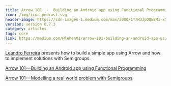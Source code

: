 ```yaml
---
title: Arrow 101  -  Building an Android app using Functional Programming
icon: /img/icon-podcast.svg
header-image: https://cdn-images-1.medium.com/max/2000/1*7HJJpOQE8M1-xXW0_5eePQ.png
version: version 0.7.3
category: articles
tags: core
link: https://medium.com/@lehen01/arrow-101-building-an-android-app-using-functional-programming-fe959675d96d
---
```

[Leandro Ferreira](https://twitter.com/mLeandroBF) presents how to build a simple app using Arrow and how to implement solutions with Semigroups.

[Arrow 101 — Building an Android app using Functional Programming](https://medium.com/@lehen01/arrow-101-building-an-android-app-using-functional-programming-fe959675d96d)

[Arrow 101 — Modelling a real world problem with Semigroups](https://medium.com/@lehen01/arrow-101-modelling-a-real-world-problem-with-semigroups-d8f22cdf54c)
